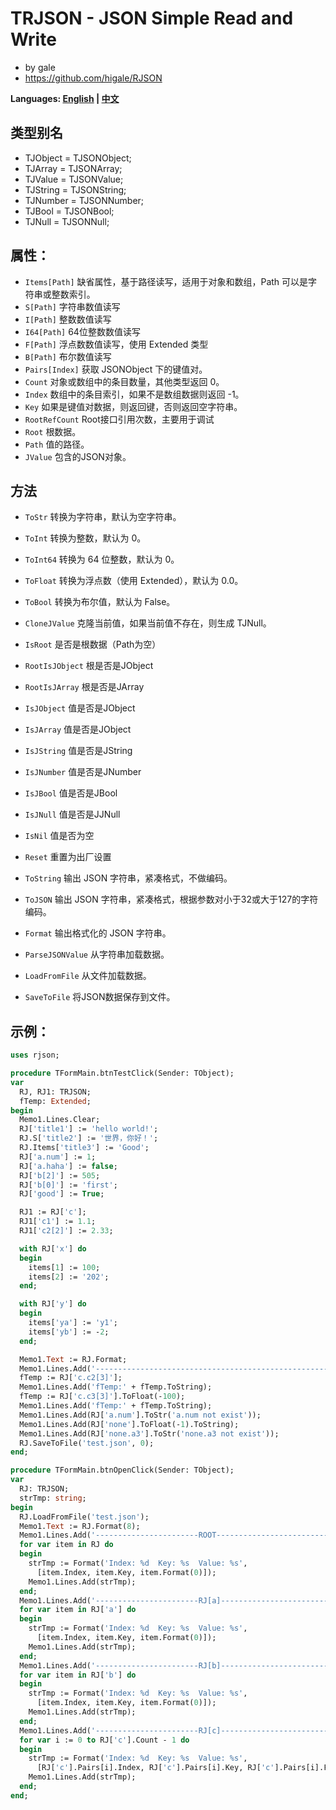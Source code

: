 ﻿# TRJSON - JSON Simple Read and Write
- by gale
- https://github.com/higale/RJSON

**Languages: [English](README.md) | [中文](README_zh.md)**

## 类型别名
- TJObject = TJSONObject;
- TJArray = TJSONArray;
- TJValue = TJSONValue;
- TJString = TJSONString;
- TJNumber = TJSONNumber;
- TJBool = TJSONBool;
- TJNull = TJSONNull;

## 属性：
- `Items[Path]` 缺省属性，基于路径读写，适用于对象和数组，Path 可以是字符串或整数索引。
- `S[Path]` 字符串数值读写
- `I[Path]` 整数数值读写
- `I64[Path]` 64位整数数值读写
- `F[Path]` 浮点数数值读写，使用 Extended 类型
- `B[Path]` 布尔数值读写
- `Pairs[Index]` 获取 JSONObject 下的键值对。
- `Count` 对象或数组中的条目数量，其他类型返回 0。
- `Index` 数组中的条目索引，如果不是数组数据则返回 -1。
- `Key` 如果是键值对数据，则返回键，否则返回空字符串。
- `RootRefCount` Root接口引用次数，主要用于调试
- `Root` 根数据。
- `Path` 值的路径。
- `JValue` 包含的JSON对象。

## 方法
- `ToStr` 转换为字符串，默认为空字符串。
- `ToInt` 转换为整数，默认为 0。
- `ToInt64` 转换为 64 位整数，默认为 0。
- `ToFloat` 转换为浮点数（使用 Extended），默认为 0.0。
- `ToBool` 转换为布尔值，默认为 False。

- `CloneJValue` 克隆当前值，如果当前值不存在，则生成 TJNull。
- `IsRoot` 是否是根数据（Path为空）
- `RootIsJObject` 根是否是JObject
- `RootIsJArray` 根是否是JArray
- `IsJObject` 值是否是JObject
- `IsJArray` 值是否是JObject
- `IsJString` 值是否是JString
- `IsJNumber` 值是否是JNumber
- `IsJBool` 值是否是JBool
- `IsJNull` 值是否是JJNull
- `IsNil` 值是否为空
- `Reset` 重置为出厂设置

- `ToString` 输出 JSON 字符串，紧凑格式，不做编码。
- `ToJSON` 输出 JSON 字符串，紧凑格式，根据参数对小于32或大于127的字符编码。
- `Format` 输出格式化的 JSON 字符串。
- `ParseJSONValue` 从字符串加载数据。
- `LoadFromFile` 从文件加载数据。
- `SaveToFile` 将JSON数据保存到文件。

## 示例：
```pascal
uses rjson;

procedure TFormMain.btnTestClick(Sender: TObject);
var
  RJ, RJ1: TRJSON;
  fTemp: Extended;
begin
  Memo1.Lines.Clear;
  RJ['title1'] := 'hello world!';
  RJ.S['title2'] := '世界，你好！';
  RJ.Items['title3'] := 'Good';
  RJ['a.num'] := 1;
  RJ['a.haha'] := false;
  RJ['b[2]'] := 505;
  RJ['b[0]'] := 'first';
  RJ['good'] := True;

  RJ1 := RJ['c'];
  RJ1['c1'] := 1.1;
  RJ1['c2[2]'] := 2.33;

  with RJ['x'] do
  begin
    items[1] := 100;
    items[2] := '202';
  end;

  with RJ['y'] do
  begin
    items['ya'] := 'y1';
    items['yb'] := -2;
  end;

  Memo1.Text := RJ.Format;
  Memo1.Lines.Add('-----------------------------------------------------------');
  fTemp := RJ['c.c2[3]'];
  Memo1.Lines.Add('fTemp:' + fTemp.ToString);
  fTemp := RJ['c.c3[3]'].ToFloat(-100);
  Memo1.Lines.Add('fTemp:' + fTemp.ToString);
  Memo1.Lines.Add(RJ['a.num'].ToStr('a.num not exist'));
  Memo1.Lines.Add(RJ['none'].ToFloat(-1).ToString);
  Memo1.Lines.Add(RJ['none.a3'].ToStr('none.a3 not exist'));
  RJ.SaveToFile('test.json', 0);
end;

procedure TFormMain.btnOpenClick(Sender: TObject);
var
  RJ: TRJSON;
  strTmp: string;
begin
  RJ.LoadFromFile('test.json');
  Memo1.Text := RJ.Format(8);
  Memo1.Lines.Add('-----------------------ROOT--------------------------');
  for var item in RJ do
  begin
    strTmp := Format('Index: %d  Key: %s  Value: %s',
      [item.Index, item.Key, item.Format(0)]);
    Memo1.Lines.Add(strTmp);
  end;
  Memo1.Lines.Add('-----------------------RJ[a]--------------------------');
  for var item in RJ['a'] do
  begin
    strTmp := Format('Index: %d  Key: %s  Value: %s',
      [item.Index, item.Key, item.Format(0)]);
    Memo1.Lines.Add(strTmp);
  end;
  Memo1.Lines.Add('-----------------------RJ[b]--------------------------');
  for var item in RJ['b'] do
  begin
    strTmp := Format('Index: %d  Key: %s  Value: %s',
      [item.Index, item.Key, item.Format(0)]);
    Memo1.Lines.Add(strTmp);
  end;
  Memo1.Lines.Add('-----------------------RJ[c]--------------------------');
  for var i := 0 to RJ['c'].Count - 1 do
  begin
    strTmp := Format('Index: %d  Key: %s  Value: %s',
      [RJ['c'].Pairs[i].Index, RJ['c'].Pairs[i].Key, RJ['c'].Pairs[i].Format(0)]);
    Memo1.Lines.Add(strTmp);
  end;
end;
```

